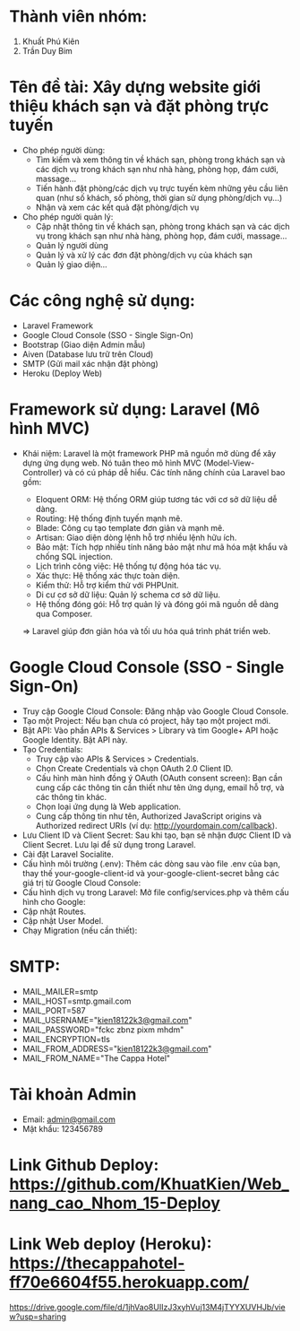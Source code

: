 # Thành viên nhóm:
1. Khuất Phú Kiên
2. Trần Duy Bim

# Tên đề tài: Xây dựng website giới thiệu khách sạn và đặt phòng trực tuyến

* Cho phép người dùng:
  - Tìm kiếm và xem thông tin về khách sạn, phòng trong khách sạn và các dịch vụ trong khách
sạn như nhà hàng, phòng họp, đám cưới, massage...
  - Tiến hành đặt phòng/các dịch vụ trực tuyến kèm những yêu cầu liên quan (như số khách, số
phòng, thời gian sử dụng phòng/dịch vụ...)
  - Nhận và xem các kết quả đặt phòng/dịch vụ
* Cho phép người quản lý:
  - Cập nhật thông tin về khách sạn, phòng trong khách sạn và các dịch vụ trong khách sạn như
nhà hàng, phòng họp, đám cưới, massage...
  - Quản lý người dùng
  - Quản lý và xử lý các đơn đặt phòng/dịch vụ của khách sạn
  - Quản lý giao diện...
 
# Các công nghệ sử dụng:
  - Laravel Framework
  - Google Cloud Console (SSO - Single Sign-On)
  - Bootstrap (Giao diện Admin mẫu)
  - Aiven (Database lưu trữ trên Cloud)
  - SMTP (Gửi mail xác nhận đặt phòng)
  - Heroku (Deploy Web)

# Framework sử dụng: Laravel (Mô hình MVC)
* Khái niệm: Laravel là một framework PHP mã nguồn mở dùng để xây dựng ứng dụng web. Nó tuân theo mô hình MVC (Model-View-Controller) và có cú pháp dễ hiểu. Các tính năng chính của Laravel bao gồm:
  - Eloquent ORM: Hệ thống ORM giúp tương tác với cơ sở dữ liệu dễ dàng.
  - Routing: Hệ thống định tuyến mạnh mẽ.
  - Blade: Công cụ tạo template đơn giản và mạnh mẽ.
  - Artisan: Giao diện dòng lệnh hỗ trợ nhiều lệnh hữu ích.
  - Bảo mật: Tích hợp nhiều tính năng bảo mật như mã hóa mật khẩu và chống SQL injection.
  - Lịch trình công việc: Hệ thống tự động hóa tác vụ.
  - Xác thực: Hệ thống xác thực toàn diện.
  - Kiểm thử: Hỗ trợ kiểm thử với PHPUnit.
  - Di cư cơ sở dữ liệu: Quản lý schema cơ sở dữ liệu.
  - Hệ thống đóng gói: Hỗ trợ quản lý và đóng gói mã nguồn dễ dàng qua Composer.
  
  => Laravel giúp đơn giản hóa và tối ưu hóa quá trình phát triển web.
  
# Google Cloud Console (SSO - Single Sign-On)
  - Truy cập Google Cloud Console: Đăng nhập vào Google Cloud Console.
  - Tạo một Project: Nếu bạn chưa có project, hãy tạo một project mới.
  - Bật API: Vào phần APIs & Services > Library và tìm Google+ API hoặc Google Identity. Bật API này.
  - Tạo Credentials:
      + Truy cập vào APIs & Services > Credentials.
      + Chọn Create Credentials và chọn OAuth 2.0 Client ID.
      + Cấu hình màn hình đồng ý OAuth (OAuth consent screen): Bạn cần cung cấp các thông tin cần thiết như tên ứng dụng, email hỗ trợ, và các thông tin khác.
      + Chọn loại ứng dụng là Web application.
      + Cung cấp thông tin như tên, Authorized JavaScript origins và Authorized redirect URIs (ví dụ: http://yourdomain.com/callback).
  - Lưu Client ID và Client Secret: Sau khi tạo, bạn sẽ nhận được Client ID và Client Secret. Lưu lại để sử dụng trong Laravel.
  - Cài đặt Laravel Socialite.
  - Cấu hình môi trường (.env):
    Thêm các dòng sau vào file .env của bạn, thay thế your-google-client-id và your-google-client-secret bằng các giá trị từ Google Cloud Console:
  - Cấu hình dịch vụ trong Laravel:
    Mở file config/services.php và thêm cấu hình cho Google:
  - Cập nhật Routes.
  - Cập nhật User Model.
  - Chạy Migration (nếu cần thiết):

# SMTP:
  - MAIL_MAILER=smtp
  - MAIL_HOST=smtp.gmail.com
  - MAIL_PORT=587
  - MAIL_USERNAME="kien18122k3@gmail.com"
  - MAIL_PASSWORD="fckc zbnz pixm mhdm"
  - MAIL_ENCRYPTION=tls
  - MAIL_FROM_ADDRESS="kien18122k3@gmail.com"
  - MAIL_FROM_NAME="The Cappa Hotel"

# Tài khoản Admin
  - Email: admin@gmail.com
  - Mật khẩu: 123456789

# Link Github Deploy: https://github.com/KhuatKien/Web_nang_cao_Nhom_15-Deploy

# Link Web deploy (Heroku): https://thecappahotel-ff70e6604f55.herokuapp.com/
https://drive.google.com/file/d/1jhVao8UIIzJ3xyhVuj13M4jTYYXUVHJb/view?usp=sharing
